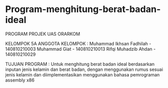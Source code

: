 # Program-menghitung-berat-badan-ideal
PROGRAM PROJEK UAS ORARKOM

KELOMPOK 5A
ANGGOTA KELOMPOK : Muhammad Ikhsan Fadhilah  - 140810210003
		   Muhammad Giat	     - 140810210013
		   Rifqi Muhadzib Ahdan      - 140810210029

TUJUAN PROGRAM	 : Untuk menghitung berat badan ideal berdasarkan inputan jenis kelamin dan berat badan, 
		   dengan menggunakan rumus sesuai jenis kelamin dan diimplementasikan menggunakan bahasa 
                   pemrograman assembly x86  
